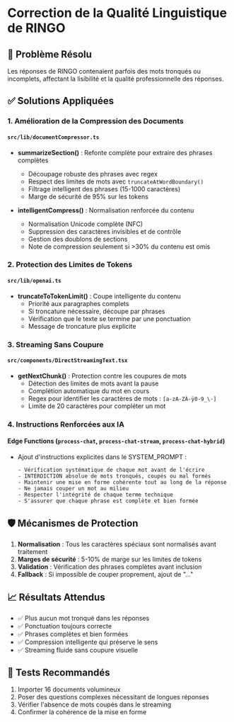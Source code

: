 # Correction de la Qualité Linguistique de RINGO

## 🎯 Problème Résolu

Les réponses de RINGO contenaient parfois des mots tronqués ou incomplets, affectant la lisibilité et la qualité professionnelle des réponses.

## ✅ Solutions Appliquées

### 1. **Amélioration de la Compression des Documents**

#### `src/lib/documentCompressor.ts`
- **summarizeSection()** : Refonte complète pour extraire des phrases complètes
  - Découpage robuste des phrases avec regex
  - Respect des limites de mots avec `truncateAtWordBoundary()`
  - Filtrage intelligent des phrases (15-1000 caractères)
  - Marge de sécurité de 95% sur les tokens

- **intelligentCompress()** : Normalisation renforcée du contenu
  - Normalisation Unicode complète (NFC)
  - Suppression des caractères invisibles et de contrôle
  - Gestion des doublons de sections
  - Note de compression seulement si >30% du contenu est omis

### 2. **Protection des Limites de Tokens**

#### `src/lib/openai.ts`
- **truncateToTokenLimit()** : Coupe intelligente du contenu
  - Priorité aux paragraphes complets
  - Si troncature nécessaire, découpe par phrases
  - Vérification que le texte se termine par une ponctuation
  - Message de troncature plus explicite

### 3. **Streaming Sans Coupure**

#### `src/components/DirectStreamingText.tsx`
- **getNextChunk()** : Protection contre les coupures de mots
  - Détection des limites de mots avant la pause
  - Complétion automatique du mot en cours
  - Regex pour identifier les caractères de mots : `[a-zA-ZÀ-ÿ0-9_\-]`
  - Limite de 20 caractères pour compléter un mot

### 4. **Instructions Renforcées aux IA**

#### Edge Functions (`process-chat`, `process-chat-stream`, `process-chat-hybrid`)
- Ajout d'instructions explicites dans le SYSTEM_PROMPT :
  ```
  - Vérification systématique de chaque mot avant de l'écrire
  - INTERDICTION absolue de mots tronqués, coupés ou mal formés
  - Maintenir une mise en forme cohérente tout au long de la réponse
  - Ne jamais couper un mot au milieu
  - Respecter l'intégrité de chaque terme technique
  - S'assurer que chaque phrase est complète et bien formée
  ```

## 🛡️ Mécanismes de Protection

1. **Normalisation** : Tous les caractères spéciaux sont normalisés avant traitement
2. **Marges de sécurité** : 5-10% de marge sur les limites de tokens
3. **Validation** : Vérification des phrases complètes avant inclusion
4. **Fallback** : Si impossible de couper proprement, ajout de "..." 

## 📈 Résultats Attendus

- ✅ Plus aucun mot tronqué dans les réponses
- ✅ Ponctuation toujours correcte
- ✅ Phrases complètes et bien formées
- ✅ Compression intelligente qui préserve le sens
- ✅ Streaming fluide sans coupure visuelle

## 🧪 Tests Recommandés

1. Importer 16 documents volumineux
2. Poser des questions complexes nécessitant de longues réponses
3. Vérifier l'absence de mots coupés dans le streaming
4. Confirmer la cohérence de la mise en forme 